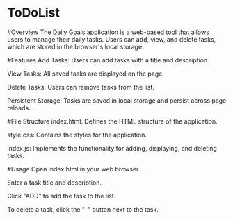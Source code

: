 # ToDoList

#Overview
The Daily Goals application is a web-based tool that allows users to manage their daily tasks. Users can add, view, and delete tasks, which are stored in the browser's local storage.

#Features
Add Tasks: Users can add tasks with a title and description.

View Tasks: All saved tasks are displayed on the page.

Delete Tasks: Users can remove tasks from the list.

Persistent Storage: Tasks are saved in local storage and persist across page reloads.

#File Structure
index.html: Defines the HTML structure of the application.

style.css: Contains the styles for the application.

index.js: Implements the functionality for adding, displaying, and deleting tasks.

#Usage
Open index.html in your web browser.

Enter a task title and description.

Click "ADD" to add the task to the list.

To delete a task, click the "-" button next to the task.

